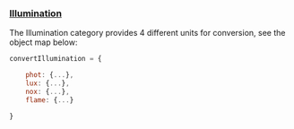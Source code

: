 ### [Illumination](https://gist.github.com/jgphilpott/76f16fe012a7d60125ead3d178f52c27)

The Illumination category provides 4 different units for conversion, see the object map below:

```js
convertIllumination = {

    phot: {...},
    lux: {...},
    nox: {...},
    flame: {...}

}
```